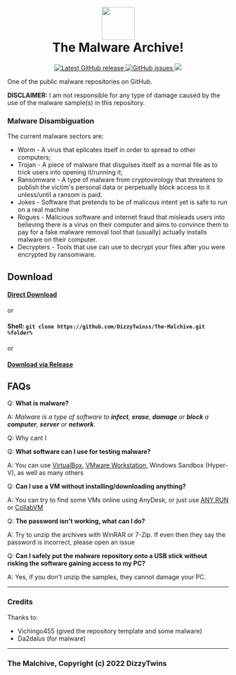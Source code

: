 <h1 align="center">
  <br>
  <img src=https://img.icons8.com/fluency/nuclear width="75">
  <br>
  The Malware Archive!
  <br>
</h1>
<p align="center">
<a href="https://github.com/DizzyTwinss/The-Malchive/releases/tag/Malware">
<img alt="Latest GitHub release" src="https://img.shields.io/github/release/Vichingo455/MalwareDatabase.svg?style=flat-square" />
</a>
<a href="https://github.com/DizzyTwinss/The-Malchive/issues">
<img src="https://img.shields.io/github/issues-raw/Vichingo455/MalwareDatabase.svg?style=flat-square&logo=github&logoColor=white"
alt="GitHub issues">
 </a>
<a href=https://github.com/DizzyTwinss/The-Malchive/pulse><img src=https://img.shields.io/github/repo-size/Vichingo455/MalwareDatabase?style=flat-square&logo=GitHub&logoColor=white&color=ff8f00></a>
  
One of the public malware repositories on GitHub.

**DISCLAIMER:** I am not responsible for any type of damage caused by the use of the malware sample(s) in this repository.

### Malware Disambiguation
The current malware sectors are:
- Worm - A virus that eplicates itself in order to spread to other computers;
- Trojan - A piece of malware that disguises itself as a normal file as to trick users into opening it/running it;
- Ransomware - A type of malware from cryptovirology that threatens to publish the victim's personal data or perpetually block access to it unless/until a ransom is paid.
- Jokes - Software that pretends to be of malicous intent yet is safe to run on a real machine
- Rogues - Malicious software and internet fraud that misleads users into believing there is a virus on their computer and aims to convince them to pay for a fake malware removal tool that (usually) actually installs malware on their computer.
- Decrypters - Tools that use can use to decrypt your files after you were encrypted by ransomware.

## Download

#### [Direct Download](https://github.com/DizzyTwinss/The-Malchive/releases/download/Malware/The.Malware.Archive.7z)

or

#### Shell: `git clone https://github.com/DizzyTwinss/The-Malchive.git %folder%`

or

#### [Download via Release](https://github.com/DizzyTwinss/The-Malchive/releases/tag/Malware)

## FAQs
Q: **What is malware?**

A: *Malware is a type of software to **infect**, **erase**, **damage** or **block** a **computer**, **server** or **network***.

Q: Why cant I 

Q: **What software can I use for testing malware?**

A: You can use [VirtualBox](https://virtualbox.org), [VMware Workstation](https://www.vmware.com/it/products/workstation-pro.html), Windows Sandbox (Hyper-V), as well as many others

Q: **Can I use a VM without installing/downloading anything?**

A: You can try to find some VMs online using AnyDesk, or just use [ANY.RUN](https://app.any.run) or [CollabVM](https://computernewb.com/collab-vm/)

Q: **The password isn't working, what can I do?**

A: Try to unzip the archives with WinRAR or 7-Zip. If even then they say the password is incorrect, please open an issue

Q: **Can I safely put the malware repository onto a USB stick without risking the software gaining access to my PC?**

A: Yes, if you don't unzip the samples, they cannot damage your PC.

---

### Credits
Thanks to:
- Vichingo455 (gived the repository template and some malware)
- Da2dalus (for malware)

---

### The Malchive, Copyright (c) 2022 DizzyTwins
